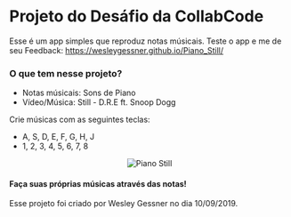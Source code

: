 # Projeto do Desáfio da CollabCode

Esse é um app simples que reproduz notas músicais.
Teste o app e me de seu Feedback: https://wesleygessner.github.io/Piano_Still/

### O que tem nesse projeto?

- Notas músicais: Sons de Piano
- Vídeo/Música: Still - D.R.E ft. Snoop Dogg

Crie músicas com as seguintes teclas:
 - A, S, D, E, F, G, H, J
 - 1, 2, 3, 4, 5, 6, 7, 8


<div align="center">
  <img src="https://i.imgur.com/N4j72Lm.png" alt="Piano Still">
</div>


#### Faça suas próprias músicas através das notas!


Esse projeto foi criado por Wesley Gessner no dia 10/09/2019.
